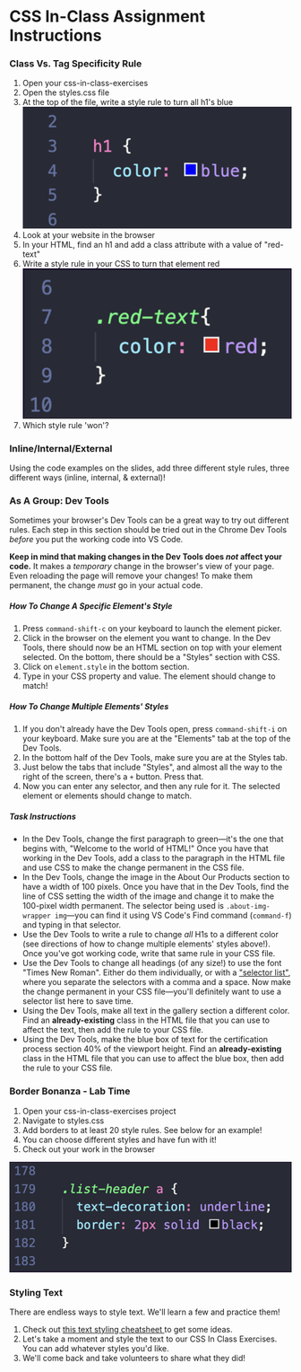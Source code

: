 # CSS In-Class Assignment Instructions

### Class Vs. Tag Specificity Rule

1. Open your css-in-class-exercises
2. Open the styles.css file
3. At the top of the file, write a style rule to turn all h1's blue ![CSS code to turn all h1's blue](/assets/h1-blue.png)
4. Look at your website in the browser
5. In your HTML, find an h1 and add a class attribute with a value of "red-text"
6. Write a style rule in your CSS to turn that element red ![color-red code example](assets/red-h1.png)
7. Which style rule 'won'?

### Inline/Internal/External

Using the code examples on the slides, add three different style rules, three different ways (inline, internal, & external)!
   
### As A Group: Dev Tools

Sometimes your browser's Dev Tools can be a great way to try out different rules. Each step in this section should be tried out in the Chrome Dev Tools _before_ you put the working code into VS Code.

**Keep in mind that making changes in the Dev Tools does _not_ affect your code.** It makes a _temporary_ change in the browser's view of your page. Even reloading the page will remove your changes! To make them permanent, the change _must_ go in your actual code.

##### How To Change A Specific Element's Style

1. Press `command-shift-c` on your keyboard to launch the element picker.
2. Click in the browser on the element you want to change. In the Dev Tools, there should now be an HTML section on top with your element selected. On the bottom, there should be a "Styles" section with CSS.
3. Click on `element.style` in the bottom section.
4. Type in your CSS property and value. The element should change to match!

##### How To Change Multiple Elements' Styles

1. If you don't already have the Dev Tools open, press `command-shift-i` on your keyboard. Make sure you are at the "Elements" tab at the top of the Dev Tools.
2. In the bottom half of the Dev Tools, make sure you are at the Styles tab.
3. Just below the tabs that include "Styles", and almost all the way to the right of the screen, there's a `+` button. Press that.
4. Now you can enter any selector, and then any rule for it. The selected element or elements should change to match.

##### Task Instructions

- In the Dev Tools, change the first paragraph to green—it's the one that begins with, "Welcome to the world of HTML!" Once you have that working in the Dev Tools, add a class to the paragraph in the HTML file and use CSS to make the change permanent in the CSS file.
- In the Dev Tools, change the image in the About Our Products section to have a width of 100 pixels. Once you have that in the Dev Tools, find the line of CSS setting the width of the image and change it to make the 100-pixel width permanent. The selector being used is `.about-img-wrapper img`—you can find it using VS Code's Find command (`command-f`) and typing in that selector.
- Use the Dev Tools to write a rule to change _all_ H1s to a different color (see directions of how to change multiple elements' styles above!). Once you've got working code, write that same rule in your CSS file.
- Use the Dev Tools to change all headings (of any size!) to use the font "Times New Roman". Either do them individually, or with a ["selector list"](https://developer.mozilla.org/en-US/docs/Web/CSS/Selector_list), where you separate the selectors with a comma and a space. Now make the change permanent in your CSS file—you'll definitely want to use a selector list here to save time.
- Using the Dev Tools, make all text in the gallery section a different color. Find an **already-existing** class in the HTML file that you can use to affect the text, then add the rule to your CSS file.
- Using the Dev Tools, make the blue box of text for the certification process section 40% of the viewport height. Find an **already-existing** class in the HTML file that you can use to affect the blue box, then add the rule to your CSS file.

### Border Bonanza - Lab Time

1. Open your css-in-class-exercises project
2. Navigate to styles.css 
3. Add borders to at least 20 style rules. See below for an example!
4. You can choose different styles and have fun with it!
5. Check out your work in the browser

![border code example](/assets/border-example.png)

### Styling Text

There are endless ways to style text. We'll learn a few and practice them!

1. Check out [this text styling cheatsheet ](https://medium.com/swlh/css-styling-cheat-sheet-109bd78038e1) to get some ideas.
2. Let's take a moment and style the text to our CSS In Class Exercises. You can add whatever styles you'd like.
3. We'll come back and take volunteers to share what they did!
